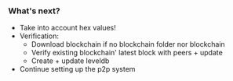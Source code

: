 ### What's next?
- Take into account hex values!
- Verification:
  + Download blockchain if no blockchain folder nor blockchain
  + Verify existing blockchain' latest block with peers + update
  + Create + update leveldb
- Continue setting up the p2p system